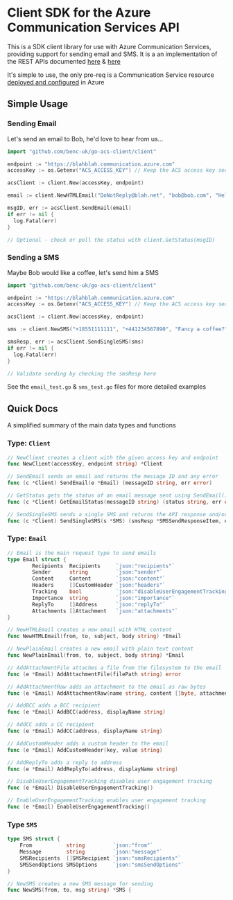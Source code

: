 # Client SDK for the Azure Communication Services API

This is a SDK client library for use with Azure Communication Services, providing support for sending email and SMS.
It is a an implementation of the REST APIs documented [here](https://learn.microsoft.com/en-us/rest/api/communication/sms/send?tabs=HTTP) & [here](https://learn.microsoft.com/en-us/rest/api/communication/email/send?tabs=HTTP)

It's simple to use, the only pre-req is a Communication Service resource [deployed and configured](https://learn.microsoft.com/en-gb/azure/communication-services/quickstarts/create-communication-resource?tabs=windows&pivots=platform-azp)  in Azure

## Simple Usage

### Sending Email

Let's send an email to Bob, he'd love to hear from us...

```go
import "github.com/benc-uk/go-acs-client/client"

endpoint := "https://blahblah.communication.azure.com"
accessKey := os.Getenv("ACS_ACCESS_KEY") // Keep the ACS access key secret

acsClient := client.New(accessKey, endpoint)

email := client.NewHTMLEmail("DoNotReply@blah.net", "bob@bob.com", "Hello!", "<h1>Hi bob!</h1>")

msgID, err := acsClient.SendEmail(email)
if err != nil {
  log.Fatal(err)
}

// Optional - check or poll the status with client.GetStatus(msgID)
```

### Sending a SMS

Maybe Bob would like a coffee, let's send him a SMS

```go
import "github.com/benc-uk/go-acs-client/client"

endpoint := "https://blahblah.communication.azure.com"
accessKey := os.Getenv("ACS_ACCESS_KEY") // Keep the ACS access key secret

acsClient := client.New(accessKey, endpoint)

sms := client.NewSMS("+18551111111", "+441234567890", "Fancy a coffee?")

smsResp, err := acsClient.SendSingleSMS(sms)
if err != nil {
  log.Fatal(err)
}

// Validate sending by checking the smsResp here
```

See the `email_test.go` & `sms_test.go` files for more detailed examples

## Quick Docs

A simplified summary of the main data types and functions 

### Type: `Client`

```go
// NewClient creates a client with the given access key and endpoint
func NewClient(accessKey, endpoint string) *Client

// SendEmail sends an email and returns the message ID and any error
func (c *Client) SendEmail(e *Email) (messageID string, err error)

// GetStatus gets the status of an email message sent using SendEmail()
func (c *Client) GetEmailStatus(messageID string) (status string, err error)

// SendSingleSMS sends a single SMS and returns the API response and/or error
func (c *Client) SendSingleSMS(s *SMS) (smsResp *SMSSendResponseItem, err error)
```

### Type: `Email`

```go
// Email is the main request type to send emails
type Email struct {
        Recipients  Recipients     `json:"recipients"`
        Sender      string         `json:"sender"`
        Content     Content        `json:"content"`
        Headers     []CustomHeader `json:"headers"`
        Tracking    bool           `json:"disableUserEngagementTracking"`
        Importance  string         `json:"importance"`
        ReplyTo     []Address      `json:"replyTo"`
        Attachments []Attachment   `json:"attachments"`
}

// NewHTMLEmail creates a new email with HTML content
func NewHTMLEmail(from, to, subject, body string) *Email

// NewPlainEmail creates a new email with plain text content
func NewPlainEmail(from, to, subject, body string) *Email

// AddAttachmentFile attaches a file from the filesystem to the email
func (e *Email) AddAttachmentFile(filePath string) error

// AddAttachmentRaw adds an attachment to the email as raw bytes
func (e *Email) AddAttachmentRaw(name string, content []byte, attachmentType string)

// AddBCC adds a BCC recipient
func (e *Email) AddBCC(address, displayName string)

// AddCC adds a CC recipient
func (e *Email) AddCC(address, displayName string)

// AddCustomHeader adds a custom header to the email
func (e *Email) AddCustomHeader(key, value string)

// AddReplyTo adds a reply to address
func (e *Email) AddReplyTo(address, displayName string)

// DisableUserEngagementTracking disables user engagement tracking
func (e *Email) DisableUserEngagementTracking()

// EnableUserEngagementTracking enables user engagement tracking
func (e *Email) EnableUserEngagementTracking()
```

### Type `SMS`

```go
type SMS struct {
	From           string         `json:"from"`
	Message        string         `json:"message"`
	SMSRecipients  []SMSRecipient `json:"smsRecipients"`
	SMSSendOptions SMSOptions     `json:"smsSendOptions"`
}

// NewSMS creates a new SMS message for sending
func NewSMS(from, to, msg string) *SMS {
```